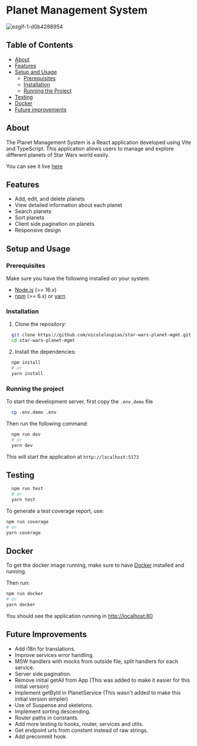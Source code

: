 # Planet Management System

![ezgif-1-d0b4288954](https://github.com/nicoleloupias/star-wars-planet-mgmt/assets/57961143/5745254f-b654-468d-88a9-bdca51e11ee2)

## Table of Contents

- [About](#about)
- [Features](#features)
- [Setup and Usage](#setup-and-usage)
  - [Prerequisites](#prerequisites)
  - [Installation](#installation)
  - [Running the Project](#running-the-project)
- [Testing](#testing)
- [Docker](#docker)
- [Future improvements](#future-improvements)

## About

The Planet Management System is a React application developed using Vite and TypeScript. This application allows users to manage and explore different planets of Star Wars world easily.

You can see it live [here](https://star-wars-planet-mgmt.netlify.app/)

## Features

- Add, edit, and delete planets
- View detailed information about each planet
- Search planets
- Sort planets
- Client side pagination on planets
- Responsive design

## Setup and Usage

### Prerequisites

Make sure you have the following installed on your system:

- [Node.js](https://nodejs.org/en/) (>= 16.x)
- [npm](https://www.npmjs.com/) (>= 6.x) or [yarn](https://yarnpkg.com/)

### Installation

1. Clone the repository:

```sh
  git clone https://github.com/nicoleloupias/star-wars-planet-mgmt.git
  cd star-wars-planet-mgmt
```

2.  Install the dependencies:

```sh
  npm install
  # or
  yarn install
```

### Running the project

To start the development server, first copy the `.env.demo` file

```sh
  cp .env.demo .env
```

Then run the following command:

```sh
  npm run dev
  # or
  yarn dev
```

This will start the application at `http://localhost:5173`

## Testing

```sh
  npm run test
  # or
  yarn test
```

To generate a test coverage report, use:

```sh
npm run coverage
# or
yarn coverage
```

## Docker

To get the docker image running, make sure to have [Docker](https://www.docker.com/products/docker-desktop/) installed and running.

Then run:

```sh
npm run docker
# or
yarn docker
```

You should see the application running in [http://localhost:80](http://localhost:80)

## Future Improvements

- Add i18n for translations.
- Improve services error handling.
- MSW handlers with mocks from outside file, split handlers for each service.
- Server side pagination.
- Remove initial getAll from App (This was added to make it easier for this initial version)
- Implement getById in PlanetService (This wasn't added to make this initial version simpler)
- Use of Suspense and skeletons.
- Implement sorting descending.
- Router paths in constants.
- Add more testing to hooks, router, services and utils.
- Get endpoint urls from constant instead of raw strings.
- Add precommit hook
